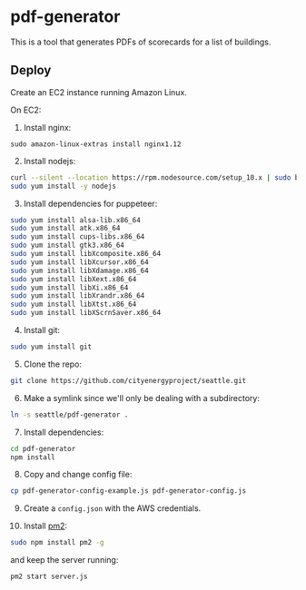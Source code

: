 # pdf-generator

This is a tool that generates PDFs of scorecards for a list of buildings.

## Deploy

Create an EC2 instance running Amazon Linux.

On EC2:

 1. Install nginx:

 `sudo amazon-linux-extras install nginx1.12`

 2. Install nodejs:

 ```bash
 curl --silent --location https://rpm.nodesource.com/setup_10.x | sudo bash -
 sudo yum install -y nodejs
 ```

 3. Install dependencies for puppeteer:

 ```bash
 sudo yum install alsa-lib.x86_64
 sudo yum install atk.x86_64
 sudo yum install cups-libs.x86_64
 sudo yum install gtk3.x86_64
 sudo yum install libXcomposite.x86_64
 sudo yum install libXcursor.x86_64
 sudo yum install libXdamage.x86_64
 sudo yum install libXext.x86_64
 sudo yum install libXi.x86_64
 sudo yum install libXrandr.x86_64
 sudo yum install libXtst.x86_64
 sudo yum install libXScrnSaver.x86_64
 ```

 4. Install git:

 ```bash
 sudo yum install git
 ```

 5. Clone the repo:

 ```bash
 git clone https://github.com/cityenergyproject/seattle.git
 ```

 6. Make a symlink since we'll only be dealing with a subdirectory:

 ```bash
 ln -s seattle/pdf-generator .
 ```

 7. Install dependencies:

 ```bash
 cd pdf-generator
 npm install
 ```

 8. Copy and change config file:

 ```bash
 cp pdf-generator-config-example.js pdf-generator-config.js
 ```

 9. Create a `config.json` with the AWS credentials.

 10. Install [pm2](https://github.com/Unitech/pm2):

 ```bash
 sudo npm install pm2 -g
 ```

 and keep the server running:

 ```bash
 pm2 start server.js
 ```

